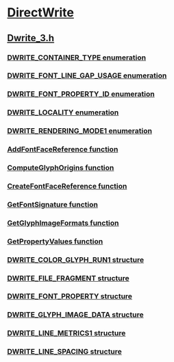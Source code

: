 # [DirectWrite](../_directwrite/index.md)
## [Dwrite_3.h](index.md)
### [DWRITE_CONTAINER_TYPE enumeration](../dwrite_3/ne-dwrite_3-dwrite_container_type.md)
### [DWRITE_FONT_LINE_GAP_USAGE enumeration](../dwrite_3/ne-dwrite_3-dwrite_font_line_gap_usage.md)
### [DWRITE_FONT_PROPERTY_ID enumeration](../dwrite_3/ne-dwrite_3-dwrite_font_property_id.md)
### [DWRITE_LOCALITY enumeration](../dwrite_3/ne-dwrite_3-dwrite_locality.md)
### [DWRITE_RENDERING_MODE1 enumeration](../dwrite_3/ne-dwrite_3-dwrite_rendering_mode1.md)
### [AddFontFaceReference function](../dwrite_3/nf-dwrite_3-addfontfacereference.md)
### [ComputeGlyphOrigins function](../dwrite_3/nf-dwrite_3-computeglyphorigins.md)
### [CreateFontFaceReference function](../dwrite_3/nf-dwrite_3-createfontfacereference.md)
### [GetFontSignature function](../dwrite_3/nf-dwrite_3-getfontsignature.md)
### [GetGlyphImageFormats function](../dwrite_3/nf-dwrite_3-getglyphimageformats.md)
### [GetPropertyValues function](../dwrite_3/nf-dwrite_3-getpropertyvalues.md)
### [DWRITE_COLOR_GLYPH_RUN1 structure](../dwrite_3/ns-dwrite_3-dwrite_color_glyph_run1.md)
### [DWRITE_FILE_FRAGMENT structure](../dwrite_3/ns-dwrite_3-dwrite_file_fragment.md)
### [DWRITE_FONT_PROPERTY structure](../dwrite_3/ns-dwrite_3-dwrite_font_property.md)
### [DWRITE_GLYPH_IMAGE_DATA structure](../dwrite_3/ns-dwrite_3-dwrite_glyph_image_data.md)
### [DWRITE_LINE_METRICS1 structure](../dwrite_3/ns-dwrite_3-dwrite_line_metrics1.md)
### [DWRITE_LINE_SPACING structure](../dwrite_3/ns-dwrite_3-dwrite_line_spacing.md)
